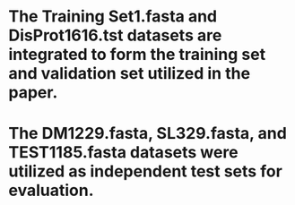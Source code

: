# The Training Set1.fasta and DisProt1616.tst datasets are integrated to form the training set and validation set utilized in the paper.
# The DM1229.fasta, SL329.fasta, and TEST1185.fasta datasets were utilized as independent test sets for evaluation.
